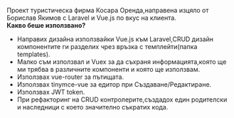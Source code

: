 Проект туристическа фирма Косара Оренда,направена изцяло от Борислав Якимов с Laravel и Vue.js по вкус на клиента. <br>
<b>Какво беше използвано?</b> <br>
* Направих дизайна използвайки Vue.js към Laravel,CRUD дизайн компонентите ги разделих чрез връзка с темплейти(папка templates).<br>
* Малко съм използвал и Vuex за да съхраня информацията,която ще ми трябва в различните компоненти и която ще използвам.<br>
* Използвах vue-router за пътищата.<br>
* Използвах tinymce-vue за едитор при Създаване/Редактиране.<br>
* Използвах JWT token.
* При рефакторинг на CRUD контролерите,създадох един родителски и наследници с което значително съкратих кода.<br>
